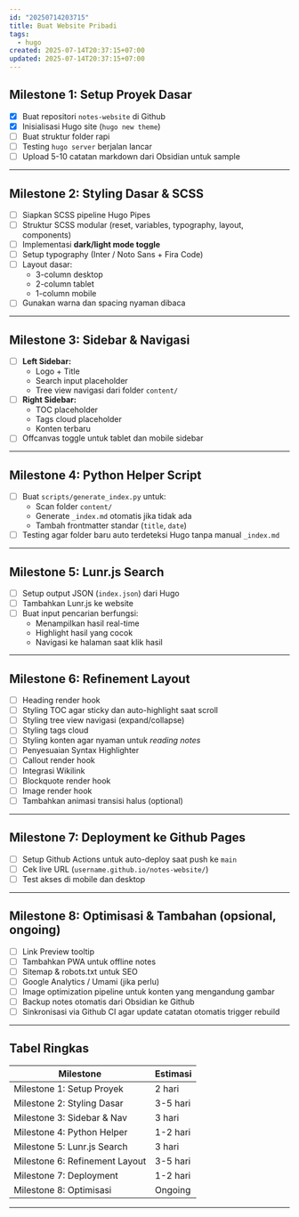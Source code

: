 ```yaml
---
id: "20250714203715"
title: Buat Website Pribadi
tags:
  - hugo
created: 2025-07-14T20:37:15+07:00
updated: 2025-07-14T20:37:15+07:00
---
```


## Milestone 1: Setup Proyek Dasar

- [x] Buat repositori `notes-website` di Github  
- [x] Inisialisasi Hugo site (`hugo new theme`)  
- [ ] Buat struktur folder rapi
- [ ] Testing `hugo server` berjalan lancar  
- [ ] Upload 5-10 catatan markdown dari Obsidian untuk sample

---

## Milestone 2: Styling Dasar & SCSS

- [ ] Siapkan SCSS pipeline Hugo Pipes  
- [ ] Struktur SCSS modular (reset, variables, typography, layout, components)  
- [ ] Implementasi **dark/light mode toggle**  
- [ ] Setup typography (Inter / Noto Sans + Fira Code)  
- [ ] Layout dasar:
	- 3-column desktop
	- 2-column tablet
	- 1-column mobile
- [ ] Gunakan warna dan spacing nyaman dibaca

---

## Milestone 3: Sidebar & Navigasi
- [ ] **Left Sidebar:**
	- Logo + Title
	- Search input placeholder
	- Tree view navigasi dari folder `content/`
- [ ] **Right Sidebar:**
	- TOC placeholder
	- Tags cloud placeholder
	- Konten terbaru
- [ ] Offcanvas toggle untuk tablet dan mobile sidebar

---

## Milestone 4: Python Helper Script
- [ ] Buat `scripts/generate_index.py` untuk:
	- Scan folder `content/`
	- Generate `_index.md` otomatis jika tidak ada
	- Tambah frontmatter standar (`title`, `date`)
- [ ] Testing agar folder baru auto terdeteksi Hugo tanpa manual `_index.md`

---

## Milestone 5: Lunr.js Search
- [ ] Setup output JSON (`index.json`) dari Hugo  
- [ ] Tambahkan Lunr.js ke website  
- [ ] Buat input pencarian berfungsi:
	- Menampilkan hasil real-time
	- Highlight hasil yang cocok
	- Navigasi ke halaman saat klik hasil

---

## Milestone 6: Refinement Layout
- [ ] Heading render hook
- [ ] Styling TOC agar sticky dan auto-highlight saat scroll  
- [ ] Styling tree view navigasi (expand/collapse)  
- [ ] Styling tags cloud  
- [ ] Styling konten agar nyaman untuk _reading notes_  
- [ ] Penyesuaian Syntax Highlighter 
- [ ] Callout render hook 
- [ ] Integrasi Wikilink
- [ ] Blockquote render hook
- [ ] Image render hook
- [ ] Tambahkan animasi transisi halus (optional)

---

## Milestone 7: Deployment ke Github Pages
- [ ] Setup Github Actions untuk auto-deploy saat push ke `main`  
- [ ] Cek live URL (`username.github.io/notes-website/`)  
- [ ] Test akses di mobile dan desktop

---

## Milestone 8: Optimisasi & Tambahan (opsional, ongoing)
- [ ] Link Preview tooltip
- [ ] Tambahkan PWA untuk offline notes  
- [ ] Sitemap & robots.txt untuk SEO  
- [ ] Google Analytics / Umami (jika perlu)  
- [ ] Image optimization pipeline untuk konten yang mengandung gambar  
- [ ] Backup notes otomatis dari Obsidian ke Github  
- [ ] Sinkronisasi via Github CI agar update catatan otomatis trigger rebuild

---

## Tabel Ringkas

|Milestone|Estimasi|
|---|---|
|Milestone 1: Setup Proyek|2 hari|
|Milestone 2: Styling Dasar|3-5 hari|
|Milestone 3: Sidebar & Nav|3 hari|
|Milestone 4: Python Helper|1-2 hari|
|Milestone 5: Lunr.js Search|3 hari|
|Milestone 6: Refinement Layout|3-5 hari|
|Milestone 7: Deployment|1-2 hari|
|Milestone 8: Optimisasi|Ongoing|

---



